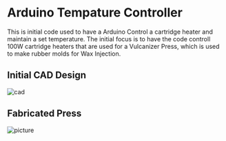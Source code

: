 # Arduino Tempature Controller

This is initial code used to have a Arduino Control a cartridge heater and maintain a set temperature. The initial focus is to have the code controll 100W cartridge heaters that are used for a Vulcanizer Press, which is used to make rubber molds for Wax Injection.


## Initial CAD Design

![cad](https://gallery.autodesk.com/fusion360/projects/jewelry-vulcanizing-press)

## Fabricated Press

![picture](https://photos.google.com/photo/AF1QipOpg4cE5xrscoDjW52koEK8IP9WaikDMO0XnA-H)


